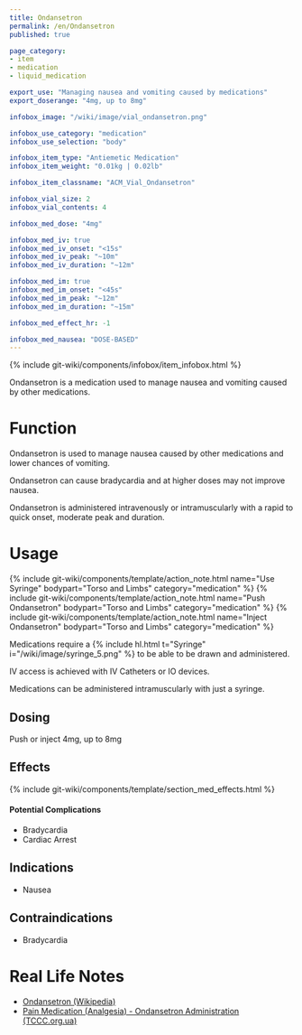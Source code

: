 ```yaml
---
title: Ondansetron
permalink: /en/Ondansetron
published: true

page_category:
- item
- medication
- liquid_medication

export_use: "Managing nausea and vomiting caused by medications"
export_doserange: "4mg, up to 8mg"

infobox_image: "/wiki/image/vial_ondansetron.png"

infobox_use_category: "medication"
infobox_use_selection: "body"

infobox_item_type: "Antiemetic Medication"
infobox_item_weight: "0.01kg | 0.02lb"

infobox_item_classname: "ACM_Vial_Ondansetron"

infobox_vial_size: 2
infobox_vial_contents: 4

infobox_med_dose: "4mg"

infobox_med_iv: true
infobox_med_iv_onset: "<15s"
infobox_med_iv_peak: "~10m"
infobox_med_iv_duration: "~12m"

infobox_med_im: true
infobox_med_im_onset: "<45s"
infobox_med_im_peak: "~12m"
infobox_med_im_duration: "~15m"

infobox_med_effect_hr: -1

infobox_med_nausea: "DOSE-BASED"
---
```


{% include git-wiki/components/infobox/item_infobox.html %}

Ondansetron is a medication used to manage nausea and vomiting caused by other medications.

# Function
Ondansetron is used to manage nausea caused by other medications and lower chances of vomiting.

Ondansetron can cause bradycardia and at higher doses may not improve nausea.

Ondansetron is administered intravenously or intramuscularly with a rapid to quick onset, moderate peak and duration.

# Usage
{% include git-wiki/components/template/action_note.html name="Use Syringe" bodypart="Torso and Limbs" category="medication" %}
{% include git-wiki/components/template/action_note.html name="Push Ondansetron" bodypart="Torso and Limbs" category="medication" %}
{% include git-wiki/components/template/action_note.html name="Inject Ondansetron" bodypart="Torso and Limbs" category="medication" %}

Medications require a {% include hl.html t="Syringe" i="/wiki/image/syringe_5.png" %} to be able to be drawn and administered.

IV access is achieved with IV Catheters or IO devices.

Medications can be administered intramuscularly with just a syringe.

## Dosing
Push or inject 4mg, up to 8mg

## Effects
{% include git-wiki/components/template/section_med_effects.html %}

#### Potential Complications
- Bradycardia
- Cardiac Arrest

## Indications
- Nausea

## Contraindications
- Bradycardia

# Real Life Notes
- [Ondansetron (Wikipedia)](https://en.wikipedia.org/wiki/Ondansetron)
- [Pain Medication (Analgesia) - Ondansetron Administration (TCCC.org.ua)](https://tccc.org.ua/en/guide/module-15-pain-medication-analgesia-cmc#n10)